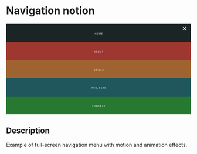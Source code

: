 # Navigation notion
![screenshot](./docs/navigation-notion.png)
## Description
Example of full-screen navigation menu with motion and animation effects.
